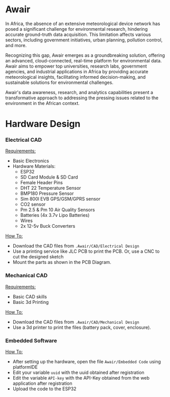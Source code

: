 # Awair

In Africa, the absence of an extensive meteorological device network has posed a significant challenge for environmental research, hindering accurate ground-truth data acquisition. This limitation affects various sectors, including government initiatives, urban planning, pollution control, and more.

Recognizing this gap, Awair emerges as a groundbreaking solution, offering an advanced, cloud-connected, real-time platform for environmental data. Awair aims to empower top universities, research labs, government agencies, and industrial applications in Africa by providing accurate meteorological insights, facilitating informed decision-making, and sustainable solutions for environmental challenges.

Awair's data awareness, research, and analytics capabilities present a transformative approach to addressing the pressing issues related to the environment in the African context.

# Hardware Design
 <h3>Electrical CAD</h3> 
 
 <ins>Requirements: </ins>
 - Basic Electronics
 - Hardware Materials:
   - ESP32
   - SD Card Module & SD Card
   - Female Header Pins
   - DHT 22 Temperature Sensor
   - BMP180 Pressure Sensor
   - Sim 800l EVB GPS/GSM/GPRS sensor
   - CO2 sensor
   - Pm 2.5 & Pm 10 Air Quality Sensors
   - Batteries (4x 3.7v Lipo Batteries)
   - Wires
   - 2x 12-5v Buck Converters
     
<ins>How To: </ins>
- Download the CAD files from ```.Awair/CAD/Electrical Design```
- Use a printing service like JLC PCB to print the PCB. Or, use a CNC to cut the designed sketch
- Mount the parts as shown in the PCB Diagram.

<h3>Mechanical CAD</h3>

<ins>Requirements: </ins>
- Basic CAD skills
- Basic 3d Printing
  
<ins>How To: </ins>
- Download the CAD files from ```.Awair/CAD/Mechanical Design```
- Use a 3d printer to print the files (battery pack, cover, enclosure).

<h3>Embedded Software</h3>

<ins>How To:</ins>
- After setting up the hardware, open the file ```Awair/Embedded Code``` using platformIDE
- Edit your variable ```uuid``` with the uuid obtained after registration
- Edit the variable ```API-key``` with the API-Key obtained from the web application after registration
- Upload the code to the ESP32
